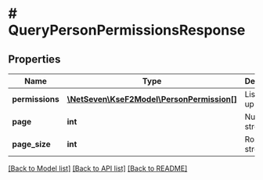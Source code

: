# # QueryPersonPermissionsResponse

## Properties

Name | Type | Description | Notes
------------ | ------------- | ------------- | -------------
**permissions** | [**\NetSeven\KseF2Model\PersonPermission[]**](PersonPermission.md) | Lista uprawnień. | [optional]
**page** | **int** | Numer strony. | [optional]
**page_size** | **int** | Rozmiar strony. | [optional]

[[Back to Model list]](../../README.md#models) [[Back to API list]](../../README.md#endpoints) [[Back to README]](../../README.md)
